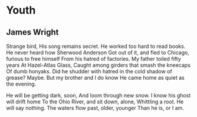 # Youth
## James Wright
Strange bird,
His song remains secret.
He worked too hard to read books.
He never heard how Sherwood Anderson
Got out of it, and fled to Chicago, furious to free himself
From his hatred of factories.
My father toiled fifty years
At Hazel-Atlas Glass,
Caught among girders that smash the kneecaps
Of dumb honyaks.
Did he shudder with hatred in the cold shadow of grease?
Maybe. But my brother and I do know
He came home as quiet as the evening.

He will be getting dark, soon,
And loom through new snow.
I know his ghost will drift home
To the Ohio River, and sit down, alone,
Whittling a root.
He will say nothing.
The waters flow past, older, younger
Than he is, or I am.